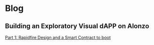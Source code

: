 # Blog

## Building an Exploratory Visual dAPP on Alonzo
[Part 1: Rapidfire Design and a Smart Contract to boot](./timesheet_poc/README.md)